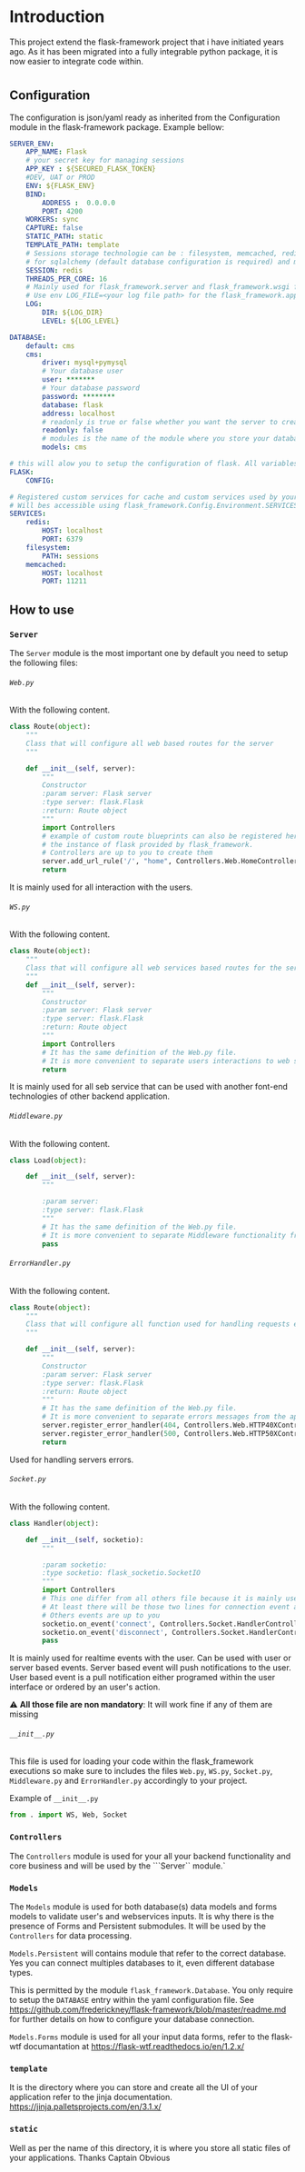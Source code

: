
# Introduction

This project extend the flask-framework project that i have initiated years ago. As it has been migrated into a fully integrable python package, it is now easier to integrate code within.
#

## Configuration

The configuration is json/yaml ready as inherited from the Configuration module in the flask-framework package. Example bellow:

```yml
SERVER_ENV:
    APP_NAME: Flask
    # your secret key for managing sessions
    APP_KEY : ${SECURED_FLASK_TOKEN}
    #DEV, UAT or PROD
    ENV: ${FLASK_ENV} 
    BIND:
        ADDRESS :  0.0.0.0
        PORT: 4200
    WORKERS: sync
    CAPTURE: false
    STATIC_PATH: static
    TEMPLATE_PATH: template
    # Sessions storage technologie can be : filesystem, memcached, redis, sqlalchemy or mongodb
    # for sqlalchemy (default database configuration is required) and mongodb (Mongodb definition in database is required)
    SESSION: redis
    THREADS_PER_CORE: 16
    # Mainly used for flask_framework.server and flask_framework.wsgi for logging.  
    # Use env LOG_FILE=<your log file path> for the flask_framework.app 
    LOG:
        DIR: ${LOG_DIR}
        LEVEL: ${LOG_LEVEL}

DATABASE:
    default: cms
    cms:
        driver: mysql+pymysql
        # Your database user
        user: *******
        # Your database password
        password: ********
        database: flask
        address: localhost
        # readonly is true or false whether you want the server to create database schema. 
        readonly: false
        # modules is the name of the module where you store your database models 
        models: cms

# this will alow you to setup the configuration of flask. All variables will bes added to flask.config
FLASK:
    CONFIG:

# Registered custom services for cache and custom services used by your WebApp or flask-cms extentions.
# Will bes accessible using flask_framework.Config.Environment.SERVICES 
SERVICES:
    redis:
        HOST: localhost
        PORT: 6379
    filesystem:
        PATH: sessions
    memcached:
        HOST: localhost
        PORT: 11211
``` 

## How to use

### ```Server``` 

The `Server` module is the most important one by default you need to setup the following files:

###### ```Web.py```

With the following content.
```python
class Route(object):
    """
    Class that will configure all web based routes for the server
    """

    def __init__(self, server):
        """
        Constructor
        :param server: Flask server
        :type server: flask.Flask
        :return: Route object
        """
        import Controllers
        # example of custom route blueprints can also be registered here as server is 
        # the instance of flask provided by flask_framework.
        # Controllers are up to you to create them
        server.add_url_rule('/', "home", Controllers.Web.HomeController.default, methods=["GET"])
        return
```

It is mainly used for all interaction with the users.

###### ```WS.py```

With the following content.

```python
class Route(object):
    """
    Class that will configure all web services based routes for the server
    """
    def __init__(self, server):
        """
        Constructor
        :param server: Flask server
        :type server: flask.Flask
        :return: Route object
        """
        import Controllers
        # It has the same definition of the Web.py file. 
        # It is more convenient to separate users interactions to web services. 
        return
```

It is mainly used for all seb service that can be used with another font-end technologies of other backend application.

###### ```Middleware.py```

With the following content.

```python
class Load(object):

    def __init__(self, server):
        """

        :param server:
        :type server: flask.Flask
        """
        # It has the same definition of the Web.py file. 
        # It is more convenient to separate Middleware functionality from the application business core.
        pass
```

###### ```ErrorHandler.py```

With the following content.

```python
class Route(object):
    """
    Class that will configure all function used for handling requests error code
    """

    def __init__(self, server):
        """
        Constructor
        :param server: Flask server
        :type server: flask.Flask
        :return: Route object
        """
        # It has the same definition of the Web.py file. 
        # It is more convenient to separate errors messages from the application business core. 
        server.register_error_handler(404, Controllers.Web.HTTP40XController.page_or_error404) # yes i know, i must have done the same here .
        server.register_error_handler(500, Controllers.Web.HTTP50XController.error500) # and also here.
        return
```

Used for handling servers errors.  

###### ```Socket.py```

With the following content.

```python
class Handler(object):

    def __init__(self, socketio):
        """

        :param socketio:
        :type socketio: flask_socketio.SocketIO
        """
        import Controllers
        # This one differ from all others file because it is mainly use for setting up websocket events
        # At least there will be those two lines for connection event and disconnection events 
        # Others events are up to you
        socketio.on_event('connect', Controllers.Socket.HandlerController.connect)
        socketio.on_event('disconnect', Controllers.Socket.HandlerController.disconnect)
        pass
```

It is mainly used for realtime events with the user. Can be used  with user or server based events.
Server based event will push notifications to the user. 
User based event is a pull notification either programed within the user interface or ordered by an user's action.

:warning: **All those file are non mandatory**: It will work fine if any of them are missing

###### ```__init__.py``` 

This file is used for loading your code within the flask_framework executions so make sure to includes the files 
```Web.py```, ```WS.py```, ```Socket.py```, ```Middleware.py``` and ```ErrorHandler.py``` accordingly to your project.

Example of ```__init__.py```

```python
from . import WS, Web, Socket
```

### ```Controllers```

The ```Controllers``` module is used for your all your backend functionality and core business and will be used by the
```Server`` module.`

### ```Models```

The ```Models``` module is used for both database(s) data models and forms models to validate user's 
and webservices inputs. It is why there is the presence of Forms and Persistent submodules. It will be used by the
```Controllers``` for data processing.

```Models.Persistent``` will contains module that refer to the correct database. 
Yes you can connect multiples databases to it, even different database types.

This is permitted by the module ```flask_framework.Database```.
You only require to setup the `DATABASE` entry within the yaml configuration file.
See https://github.com/frederickney/flask-framework/blob/master/readme.md 
for further details on how to configure your database connection.

```Models.Forms``` module is used for all your input data forms, refer to the flask-wtf documantation at 
https://flask-wtf.readthedocs.io/en/1.2.x/ 

### ```template```

It is the directory where you can store and create all the UI of your application refer to the jinja documentation.
https://jinja.palletsprojects.com/en/3.1.x/

### ```static```

Well as per the name of this directory, it is where you store all static files of your applications. 
Thanks Captain Obvious 


